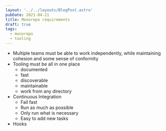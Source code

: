 ```yaml
---
layout: '../../layouts/BlogPost.astro'
pubDate: 2021-04-21
title: Monorepo requirements
draft: true
tags:
  - monorepo
  - tooling
---
```


- Multiple teams must be able to work independently, while maintaining cohesion and some sense of conformity
- Tooling must be all in one place
  - documented
  - fast
  - discoverable
  - maintainable
  - work from any directory
- Continuous Integration
  - Fail fast
  - Run as much as possible
  - Only run what is necessary
  - Easy to add new tasks
- Hooks
